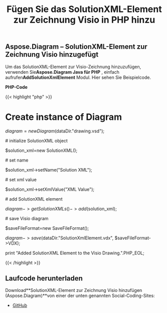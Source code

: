 ﻿---
title: Fügen Sie das SolutionXML-Element zur Zeichnung Visio in PHP hinzu
type: docs
weight: 10
url: /de/java/add-solutionxml-element-to-the-visio-drawing-in-php/
---
## **Aspose.Diagram – SolutionXML-Element zur Zeichnung Visio hinzugefügt**
 Um das SolutionXML-Element zur Visio-Zeichnung hinzuzufügen, verwenden Sie**Aspose.Diagram Java für PHP** , einfach aufrufen**AddSolutionXmlElement** Modul. Hier sehen Sie Beispielcode.

**PHP-Code**

{{< highlight "php" >}}

 # Create instance of Diagram

$diagram=new Diagram($dataDir."drawing.vsd");

\# initialize SolutionXML object

$solution_xml=new SolutionXML();

\# set name

$solution_xml->setName("Solution XML");

\# set xml value

$solution_xml->setXmlValue("XML Value");

\# add SolutionXML element

$diagram->getSolutionXMLs()->add($solution_xml);

\# save Visio diagram

$saveFileFormat=new SaveFileFormat();

$diagram->save($dataDir."SolutionXmlElement.vdx", $saveFileFormat->VDX);

print "Added SolutionXML Element to the Visio Drawing.".PHP_EOL;

{{< /highlight >}}
## **Laufcode herunterladen**
 Download**SolutionXML-Element zur Zeichnung Visio hinzufügen (Aspose.Diagram)**von einer der unten genannten Social-Coding-Sites:

- [GitHub](https://github.com/asposediagram/Aspose.Diagram-for-Java/blob/master/Plugins/Aspose_Diagram_Java_for_PHP/src/aspose/diagram/WorkingwithSolutionXMLElements/AddSolutionXmlElement.php)
